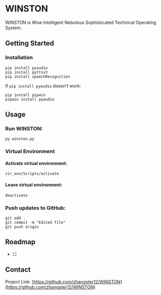 # WINSTON
WINSTON is Wise Intelligent Nebulous Sophisticated Technical Operating System.

## Getting Started

### Installation
```
pip install pyaudio
pip install pyttsx3
pip install speechRecognition
```

If `pip install pyaudio` doesn't work:
```
pip install pipwin
pipwin install pyaudio
```

## Usage
### Run WINSTON:
```
py winston.py
```

### Virtual Environment
#### Activate virtual environment:
```
vir_env/Scripts/activate
```

#### Leave virtual environment:
```
deactivate
```

### Push updates to GitHub:
```
git add .
git commit -m "Edited file"
git push origin
```

## Roadmap
- [ ] 

## Contact
Project Link: [https://github.com/zhangster12/WINSTON](https://github.com/zhangster12/WINSTON)